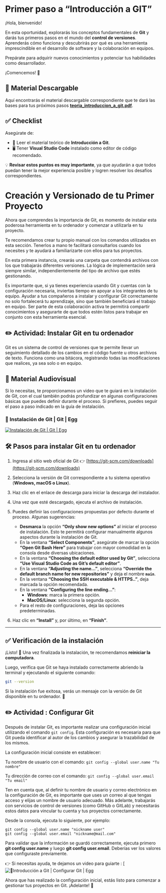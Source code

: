 # Primer paso a “Introducción a GIT”

¡Hola, bienvenido!  

En esta oportunidad, explorarás los conceptos fundamentales de **Git** y darás tus primeros pasos en el mundo del **control de versiones**. Aprenderás cómo funciona y descubrirás por qué es una herramienta imprescindible en el desarrollo de software y la colaboración en equipos.  

Prepárate para adquirir nuevos conocimientos y potenciar tus habilidades como desarrollador.  

¡Comencemos! 🚀  

## 📖 Material Descargable  
Aquí encontrarás el material descargable correspondiente que te dará las bases para tus próximos pasos **[teoria_introduccion_a_git.pdf](https://github.com/dmikan/Egg2024/blob/main/2_GIT_GITHUB/GIT_GITHUB_1_introduccion_a_git/teoria_introduccion_a_git.pdf)**.  

## ✅ Checklist  

Asegúrate de:  

- 📖 Leer el material teórico de **Introducción a Git**.  
- 🖥️ Tener **Visual Studio Code** instalado como editor de código recomendado.  


💡 **Revisar estos puntos es muy importante**, ya que ayudarán a que todos puedan tener la mejor experiencia posible y logren resolver los desafíos correspondientes.  


# Creación y Versionado de tu Primer Proyecto

Ahora que comprendes la importancia de Git, es momento de instalar esta poderosa herramienta en tu ordenador y comenzar a utilizarla en tu proyecto.

Te recomendamos crear tu propio manual con los comandos utilizados en esta sección. Tenerlos a mano te facilitará consultarlos cuando los necesites y te ayudará a familiarizarte con ellos para tus proyectos.

En esta primera instancia, crearás una carpeta que contendrá archivos con los que trabajarás diferentes versiones. La lógica de implementación será siempre similar, independientemente del tipo de archivo que estés gestionando.

Es importante que, si ya tienes experiencia usando Git y cuentas con la configuración necesaria, inviertas tiempo en apoyar a los integrantes de tu equipo. Ayudar a tus compañeros a instalar y configurar Git correctamente no solo fortalecerá tu aprendizaje, sino que también beneficiará el trabajo en equipo. Ser parte de esta colaboración activa te permitirá compartir conocimientos y asegurarte de que todos estén listos para trabajar en conjunto con esta herramienta esencial.

## ✏️ Actividad: Instalar Git en tu ordenador  

Git es un sistema de control de versiones que te permite llevar un seguimiento detallado de los cambios en el código fuente u otros archivos de texto. Funciona como una bitácora, registrando todas las modificaciones que realices, ya sea solo o en equipo.

## 📖 Material Audiovisual  

Si lo necesitas, te proporcionamos un video que te guiará en la instalación de Git, con el cual también podrás profundizar en algunas configuraciones básicas que puedes definir durante el proceso. Si prefieres, puedes seguir el paso a paso indicado en la guía de instalación.  

### 🎥 Instalación de Git | Git | Egg  
[![Instalación de Git | Git | Egg](https://img.youtube.com/vi/Rpd978YJdM4/0.jpg)](https://www.youtube.com/watch?v=Rpd978YJdM4)  

## 🛠 Pasos para instalar Git en tu ordenador  

1. Ingresa al sitio web oficial de Git 👉 [https://git-scm.com/downloads](https://git-scm.com/downloads)  
2. Selecciona la versión de Git correspondiente a tu sistema operativo (**Windows, macOS o Linux**).  
3. Haz clic en el enlace de descarga para iniciar la descarga del instalador.  
4. Una vez que esté descargado, ejecuta el archivo de instalación.  
5. Puedes definir las configuraciones propuestas por defecto durante el proceso. Algunas sugerencias:  

   - **Desmarca** la opción **“Only show new options”** al iniciar el proceso de instalación. Esto te permitirá configurar manualmente algunos aspectos durante la instalación de Git.  
   - En la ventana **“Select Components”**, asegúrate de marcar la opción **“Open Git Bash Here”** para trabajar con mayor comodidad en la consola desde diversas ubicaciones.  
   - En la ventana **“Choosing the default editor used by Git”**, selecciona **“Use Visual Studio Code as Git’s default editor”**.  
   - En la ventana **“Adjusting the name…”**, selecciona **“Override the default branch name for new repositories”** y deja el nombre **`main`**.  
   - En la ventana **“Choosing the SSH executable & HTTPS..”**, deja marcada la opción recomendada.  
   - En la ventana **“Configuring the line ending...”**:  
     - **Windows**: marca la primera opción.  
     - **MacOS/Linux**: selecciona la segunda opción.  
   - Para el resto de configuraciones, deja las opciones predeterminadas.  

6. Haz clic en **“Install”** y, por último, en **“Finish”**.  

---

## ✅ Verificación de la instalación  

¡Listo! 🙌 Una vez finalizada la instalación, te recomendamos **reiniciar la computadora**.  

Luego, verifica que Git se haya instalado correctamente abriendo la terminal y ejecutando el siguiente comando:  

```sh
git --version 
```

Si la instalación fue exitosa, verás un mensaje con la versión de Git disponible en tu ordenador. 🚀

## ✏️ Actividad : Configurar Git  

Después de instalar Git, es importante realizar una configuración inicial utilizando el comando `git config`. Esta configuración es necesaria para que Git pueda identificar al autor de los cambios y asegurar la trazabilidad de los mismos.  

La configuración inicial consiste en establecer:  

Tu nombre de usuario con el comando: `git config --global user.name "Tu nombre"` 

Tu dirección de correo con el comando: `git config --global user.email "Tu email"`

Ten en cuenta que, al definir tu nombre de usuario y correo electrónico en la configuración de Git, es importante que uses un correo al que tengas acceso y elijas un nombre de usuario adecuado. Más adelante, trabajarás con servicios de control de versiones (como GitHub o GitLab) y necesitarás estos datos para vincular tu cuenta y tus proyectos correctamente.  

Desde la consola, ejecuta lo siguiente, por ejemplo:

```
git config --global user.name "nickname user"
git config --global user.email "nickname@mail.com"
```

Para validar que la información se guardó correctamente, ejecuta primero **git config user.name** y luego **git config user.email**. Deberías ver los valores que configuraste previamente.

👉 Si necesitas ayuda, te dejamos un video para guiarte : 
[![🎥Introducción a Git | Configurar Git | Egg](https://www.youtube.com/watch?v=6ZRr8bv0NEA)

Ahora que has realizado la configuración inicial, estás listo para comenzar a gestionar tus proyectos en Git. ¡Adelante! 🚀  



